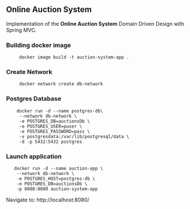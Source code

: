 ## Online Auction System

Implementation of the **Online Auction System** Domain Driven Design with Spring MVC.

### Building docker image

```
     docker image build -t auction-system-app .
```

### Create Network

```
     docker network create db-network
```

### Postgres Database

```
    docker run -d --name postgres-db\
     --network db-network \
     -e POSTGRES_DB=auctionsDb \
     -e POSTGRES_USER=puser \
     -e POSTGRES_PASSWORD=pass \
     -v postgresdata:/var/lib/postgresql/data \
     -d -p 5432:5432 postgres
```

### Launch application

```
   docker run -d --name auction-app \
    --network db-network \
    -e POSTGRES_HOST=postgres-db \
    -e POSTGRES_DB=auctionsDb \
    -p 8080:8080 auction-system-app
```
Navigate to: http://localhost:8080/
